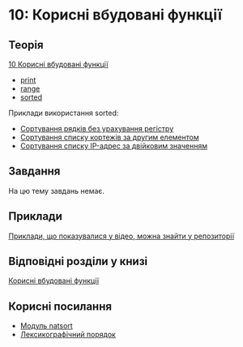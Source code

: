 # 10: Корисні вбудовані функції


## Теорія

[10 Корисні вбудовані функції](https://youtube.com/playlist?list=PLlwMBlO5_y3SCmuDX0mMSUnR_n6LPOill)

* [print](https://youtu.be/R2g6qws_kMk)
* [range](https://youtu.be/3e4B-Qi6kJ4)
* [sorted](https://youtu.be/AP6eYIAjx8Y)

Приклади використання sorted:

* [Сортування рядків без урахування регістру](https://youtu.be/tTJcuIQydh0)
* [Сортування списку кортежів за другим елементом](https://youtu.be/8peu_y-wQMk)
* [Сортування списку IP-адрес за двійковим значенням](https://youtu.be/doi4-rQVilA)

## Завдання

На цю тему завдань немає.

## Приклади

[Приклади, що показувалися у відео, можна знайти у репозиторії](https://github.com/natenka/pynenguk-examples/tree/main/examples/10_useful_functions)

## Відповідні розділи у книзі

[Корисні вбудовані функції](https://pyneng.io/book/10-useful-functions/)

## Корисні посилання

* [Модуль natsort](https://github.com/SethMMorton/natsort)
* [Лексикографічний порядок](https://uk.wikipedia.org/wiki/%D0%9B%D0%B5%D0%BA%D1%81%D0%B8%D0%BA%D0%BE%D0%B3%D1%80%D0%B0%D1%84%D1%96%D1%87%D0%BD%D0%B8%D0%B9_%D0%BF%D0%BE%D1%80%D1%8F%D0%B4%D0%BE%D0%BA)
